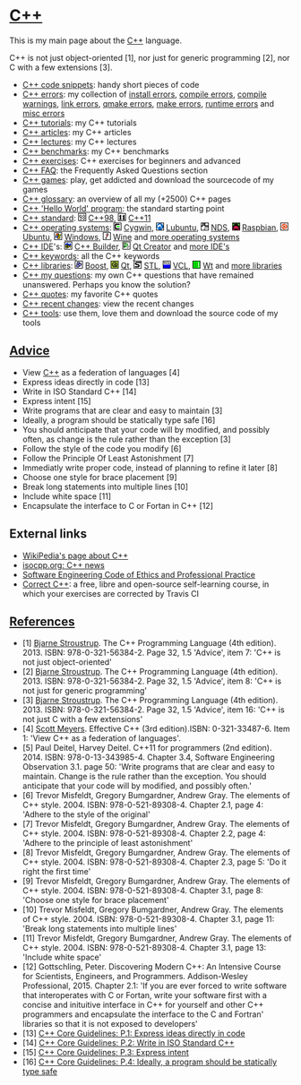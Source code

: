 # [C++](Cpp.md)

This is my main page about the [C++](Cpp.md) language.

C++ is not just object-oriented [1], nor just for generic programming
[2], nor C with a few extensions [3].

 * [C++ code snippets](CppCodeSnippets.md): handy short pieces of code
 * [C++ errors](CppError.md): my collection of [install errors](CppInstallError.md), [compile errors](CppCompileError.md), [compile warnings](CppCompileWarning.md), [link errors](CppLinkError.md), [qmake errors](CppQmakeError.md), [make errors](CppMakeError.md), [runtime errors](CppRuntimeError.md) and [misc errors](CppMiscError.md)
 * [C++ tutorials](CppTutorial.md): my C++ tutorials
 * [C++ articles](CppArticle.md): my C++ articles
 * [C++ lectures](CppLecture.md): my C++ lectures
 * [C++ benchmarks](CppBenchmark.md): my C++ benchmarks
 * [C++ exercises](CppExercise.md): C++ exercises for beginners and advanced
 * [C++ FAQ](CppFaq.md): the Frequently Asked Questions section
 * [C++ games](Games.md): play, get addicted and download the sourcecode of my games
 * [C++ glossary](CppGlossary.md): an overview of all my (+2500) C++ pages
 * [C++ 'Hello World' program](CppHelloWorld.md): the standard starting point
 * [C++ standard](CppStandard.md): ![C++98](PicCpp98.png) [C++98](Cpp98.md), ![C++11](PicCpp11.png) [C++11](Cpp11.md)
 * [C++ operating systems](CppOs.md): ![Cygwin](PicCygwin.png) [Cygwin](CppCygwin.md), ![Lubuntu](PicLubuntu.png) [Lubuntu](CppLubuntu.md), ![NDS](PicNds.png) [NDS](CppNds.md), ![Raspbian](PicRaspbian.png) [Raspbian](CppRaspbian.md), ![Ubuntu](PicUbuntu.png) [Ubuntu](CppUbuntu.md), ![Windows](PicWindows.png) [Windows](CppWindows.md), ![Wine](PicWine.png) [Wine](CppWine.md) and [more operating systems](CppOs.md)
 * [C++ IDE](CppIde.md)'s: ![C++ Builder](PicCppBuilder.png) [C++ Builder](CppBuilder.md), ![Qt Creator](PicQtCreator.png) [Qt Creator](CppQtCreator.md) and [more IDE's](CppIde.md)
 * [C++ keywords](CppKeyword.md): all the C++ keywords
 * [C++ libraries](CppLibrary.md): ![Boost](PicBoost.png) [Boost](CppBoost.md), ![Qt](PicQt.png) [Qt](CppQt.md), ![STL](PicStl.png) [STL](CppStl.md), ![VCL](PicVcl.png) [VCL](CppVcl.md), ![Wt](PicWt.png) [Wt](CppWt.md) and [more libraries](CppLibrary.md)
 * [C++ my questions](CppMyQuestions.md): my own C++ questions that have remained unanswered. Perhaps you know the solution?
 * [C++ quotes](CppQuotes.md): my favorite C++ quotes
 * [C++ recent changes](CppRecentChanges.md): view the recent changes
 * [C++ tools](Tools.md): use them, love them and download the source code of my tools

## [Advice](CppAdvice.md)

 * View [C++](Cpp.md) as a federation of languages [4]
 * Express ideas directly in code [13]
 * Write in ISO Standard C++ [14]
 * Express intent [15]
 * Write programs that are clear and easy to maintain [3]
 * Ideally, a program should be statically type safe [16]
 * You should anticipate that your code will by modified, and possibly often, as change is the rule rather than the exception [3]
 * Follow the style of the code you modify [6]
 * Follow the Principle Of Least Astonishment [7]
 * Immediatly write proper code, instead of planning to refine it later [8]
 * Choose one style for brace placement [9]
 * Break long statements into multiple lines [10]
 * Include white space [11]
 * Encapsulate the interface to C or Fortan in C++ [12]

## External links

 * [WikiPedia's page about C++](http://en.wikipedia.org/wiki/C%2B%2B)
 * [isocpp.org: C++ news](http://isocpp.org)
 * [Software Engineering Code of Ethics and Professional Practice](http://www.acm.org/about/se-code)
 * [Correct C++](https://github.com/richelbilderbeek/correct_cpp): a free, libre and open-source self-learning course, in which your exercises are corrected by Travis CI

## [References](CppReferences.md)

 * [1] [Bjarne Stroustrup](CppBjarneStroustrup.md). The C++ Programming Language (4th edition). 2013. ISBN: 978-0-321-56384-2. Page 32, 1.5 'Advice', item 7: 'C++ is not just object-oriented'
 * [2] [Bjarne Stroustrup](CppBjarneStroustrup.md). The C++ Programming Language (4th edition). 2013. ISBN: 978-0-321-56384-2. Page 32, 1.5 'Advice', item 8: 'C++ is not just for generic programming'
 * [3] [Bjarne Stroustrup](CppBjarneStroustrup.md). The C++ Programming Language (4th edition). 2013. ISBN: 978-0-321-56384-2. Page 32, 1.5 'Advice', item 16: 'C++ is not just C with a few extensions'
 * [4] [Scott Meyers](CppScottMeyers.md). Effective C++ (3rd edition).ISBN: 0-321-33487-6. Item 1: 'View C++ as a federation of languages'.
 * [5] Paul Deitel, Harvey Deitel. C++11 for programmers (2nd edition). 2014. ISBN: 978-0-13-343985-4. Chapter 3.4, Software Engineering Observation 3.1. page 50: 'Write programs that are clear and easy to maintain. Change is the rule rather than the exception. You should anticipate that your code will by modified, and possibly often.'
 * [6] Trevor Misfeldt, Gregory Bumgardner, Andrew Gray. The elements of C++ style. 2004. ISBN: 978-0-521-89308-4. Chapter 2.1, page 4: 'Adhere to the style of the original'
 * [7] Trevor Misfeldt, Gregory Bumgardner, Andrew Gray. The elements of C++ style. 2004. ISBN: 978-0-521-89308-4. Chapter 2.2, page 4: 'Adhere to the principle of least astonishment'
 * [8] Trevor Misfeldt, Gregory Bumgardner, Andrew Gray. The elements of C++ style. 2004. ISBN: 978-0-521-89308-4. Chapter 2.3, page 5: 'Do it right the first time'
 * [9] Trevor Misfeldt, Gregory Bumgardner, Andrew Gray. The elements of C++ style. 2004. ISBN: 978-0-521-89308-4. Chapter 3.1, page 8: 'Choose one style for brace placement'
 * [10] Trevor Misfeldt, Gregory Bumgardner, Andrew Gray. The elements of C++ style. 2004. ISBN: 978-0-521-89308-4. Chapter 3.1, page 11: 'Break long statements into multiple lines'
 * [11] Trevor Misfeldt, Gregory Bumgardner, Andrew Gray. The elements of C++ style. 2004. ISBN: 978-0-521-89308-4. Chapter 3.1, page 13: 'Include white space'
 * [12] Gottschling, Peter. Discovering Modern C++: An Intensive Course for Scientists, Engineers, and Programmers. Addison-Wesley Professional, 2015. Chapter 2.1: 'If you are ever forced to write software that interoperates with C or Fortan, write your software first with a concise and inituitive interface in C++ for yourself and other C++ programmers and encapsulate the interface to the C and Fortran' libraries so that it is not exposed to developers'
 * [13] [C++ Core Guidelines: P.1: Express ideas directly in code](https://github.com/isocpp/CppCoreGuidelines/blob/master/CppCoreGuidelines.md#Rp-direct)
 * [14] [C++ Core Guidelines: P.2: Write in ISO Standard C++](https://github.com/isocpp/CppCoreGuidelines/blob/master/CppCoreGuidelines.md#p2-write-in-iso-standard-c)
 * [15] [C++ Core Guidelines: P.3: Express intent](https://github.com/isocpp/CppCoreGuidelines/blob/master/CppCoreGuidelines.md#p3-express-intent)
 * [16] [C++ Core Guidelines: P.4: Ideally, a program should be statically type safe](https://github.com/isocpp/CppCoreGuidelines/blob/master/CppCoreGuidelines.md#p4-ideally-a-program-should-be-statically-type-safe)
